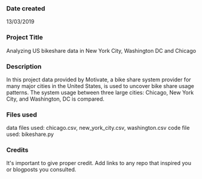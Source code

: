 ### Date created
13/03/2019

### Project Title
Analyzing US bikeshare data in New York City, Washington DC and Chicago

### Description
In this project data provided by Motivate, a bike share system provider for many major cities in the United States, is used to uncover bike share usage patterns. The system usage between three large cities: Chicago, New York City, and Washington, DC is compared.

### Files used
data files used: chicago.csv, new_york_city.csv, washington.csv
code file used: bikeshare.py

### Credits
It's important to give proper credit. Add links to any repo that inspired you or blogposts you consulted.
